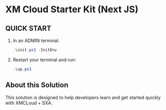 # XM Cloud Starter Kit (Next JS)

## QUICK START

1. In an ADMIN terminal:

    ```ps1
    .\init.ps1 -InitEnv
    ```

2. Restart your terminal and run:

    ```ps1
    .\up.ps1
    ```

## About this Solution

This solution is designed to help developers learn and get started quickly
with XMCLoud + SXA.
